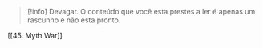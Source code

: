 >[!info] Devagar.
>O conteúdo que você esta prestes a ler é apenas um rascunho e não esta pronto.

[[45. Myth War]]
